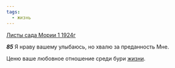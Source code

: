 ```yaml
---
tags:
  - жизнь
---
```


[Листы сада Мории 1 1924г](https://127.0.0.1:4002/agni/1924)

___85___
Я нраву вашему улыбаюсь, но хвалю за преданность Мне.   

Ценю ваше любовное отношение среди бури [жизни](../../../tags/#жизнь).   

